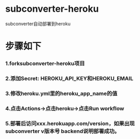 # subconverter-heroku
subconverter自动部署到heroku

# 步骤如下

### 1.forksubconverter-heroku项目
### 2.添加Secret: HEROKU_API_KEY和HEROKU_EMAIL
### 3.修改heroku.yml里的heroku_app_name的值
### 4.点击Actions->点击heroku->点击Run workflow
### 5.部署后访问xxx.herokuapp.com/version，如果出现subconverter v版本号 backend说明部署成功。
